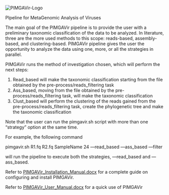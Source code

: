 ![PIMGAVir-Logo](https://user-images.githubusercontent.com/65239532/165729696-852827ba-85a8-4006-8d02-0ad305c23889.png)

PIpeline for MetaGenomic Analysis of Viruses

The main goal of the PIMGAVir pipeline is to provide the user with a preliminary taxonomic classification of the data to be analyzed. In literature, three are the more used methods to this scope: reads-based, assembly-based, and clustering-based. PIMGAVir pipeline gives the user the opportunity to analyze the data using one, more, or all the strategies in parallel.

PIMGAVir runs the method of investigation chosen, which will perform the next steps:
1. Read_based will make the taxonomic classification starting from the file obtained by the pre-process/reads_filtering task
2. Ass_based, moving from the file obtained by the pre-process/reads_filtering task, will make the taxonomic classification
3. Clust_based will perform the clustering of the reads gained from the pre-process/reads_filtering task, create the phylogenetic tree and make the taxonomic classification

Note that the user can run the pimgavir.sh script with more than one “strategy” option at the same time. 

For example, the following command
 
  pimgavir.sh R1.fq R2.fq SampleName 24 —read_based —ass_based —filter

will run the pipeline to execute both the strategies, —read_based and —ass_based. 

Refer to [PIMGAVir_Installation_Manual.docx](https://github.com/emiliomastriani/PIMGAVir/files/8581766/PIMGAVir_Installation_Manual.docx) for a complete guide on configuring and install PIMGAVir.

Refer to [PIMGAVir_User_Manual.docx](https://github.com/emiliomastriani/PIMGAVir/files/8581774/PIMGAVir_User_Manual.docx) for a quick use of PIMGAVir

